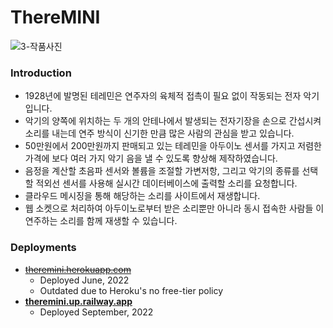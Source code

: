 # ThereMINI

![3-작품사진](https://user-images.githubusercontent.com/26702243/189478382-3fa12035-69ea-496a-a21c-a85be139d0cf.png)

### Introduction
- 1928년에 발명된 테레민은 연주자의 육체적 접촉이 필요 없이 작동되는 전자 악기
입니다.
- 악기의 양쪽에 위치하는 두 개의 안테나에서 발생되는 전자기장을 손으로 간섭시켜 소리를 내는데 연주 방식이 신기한 만큼 많은 사람의 관심을 받고 있습니다.
- 50만원에서 200만원까지 판매되고 있는 테레민을 아두이노 센서를 가지고 저렴한 가격에 보다 여러 가지 악기 음을 낼 수 있도록 향상해 제작하였습니다.
- 음정을 계산할 초음파 센서와 볼륨을 조절할 가변저항, 그리고 악기의 종류를 선택할 적외선 센서를 사용해 실시간 데이터베이스에 출력할 소리를 요청합니다.
- 클라우드 메시징을 통해 해당하는 소리를 사이트에서 재생합니다.
- 웹 소켓으로 처리하여 아두이노로부터 받은 소리뿐만 아니라 동시 접속한 사람들 이 연주하는 소리를 함께 재생할 수 있습니다.

### Deployments
- ~~[theremini.herokuapp.com](http://theremini.herokuapp.com)~~
  - Deployed June, 2022
  - Outdated due to Heroku's no free-tier policy
- **[theremini.up.railway.app](https://theremini.up.railway.app/)**
  - Deployed September, 2022
